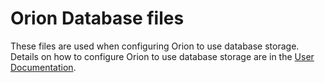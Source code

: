# Orion Database files

These files are used when configuring Orion to use database storage. Details on how to configure Orion
to use database storage are in the [User Documentation](https://docs.orion.consensys.net/en/latest/).